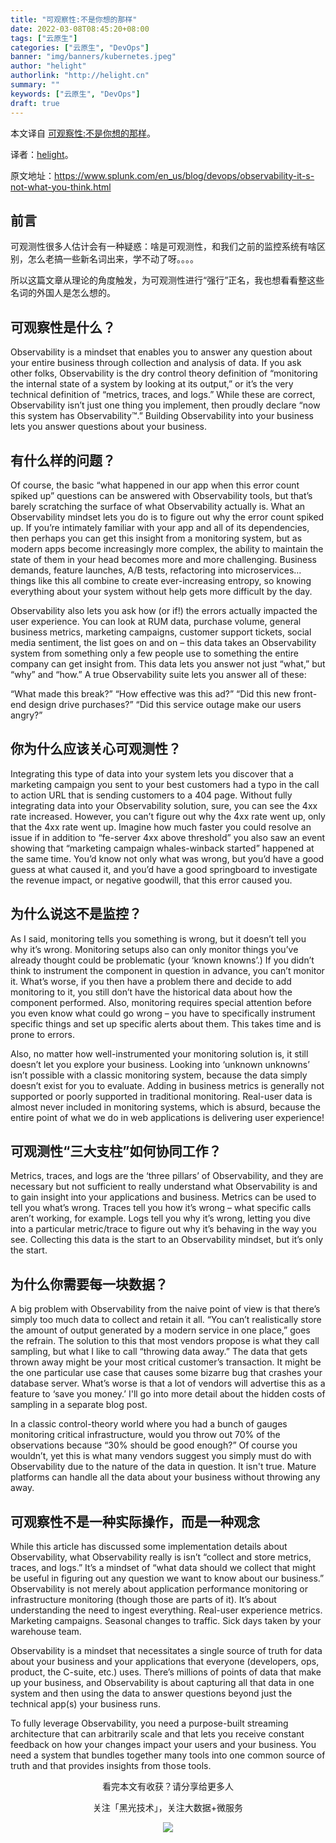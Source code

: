 ```yaml
---
title: "可观察性:不是你想的那样"
date: 2022-03-08T08:45:20+08:00
tags: ["云原生"]
categories: ["云原生", "DevOps"]
banner: "img/banners/kubernetes.jpeg"
author: "helight"
authorlink: "http://helight.cn"
summary: ""
keywords: ["云原生", "DevOps"]
draft: true
---
```


本文译自 [可观察性:不是你想的那样](https://www.splunk.com/en_us/blog/devops/observability-it-s-not-what-you-think.html)。

译者：[helight](http://helight.cn/)。

原文地址：https://www.splunk.com/en_us/blog/devops/observability-it-s-not-what-you-think.html

## 前言
可观测性很多人估计会有一种疑惑：啥是可观测性，和我们之前的监控系统有啥区别，怎么老搞一些新名词出来，学不动了呀。。。。

所以这篇文章从理论的角度触发，为可观测性进行“强行”正名，我也想看看整这些名词的外国人是怎么想的。

## 可观察性是什么？
Observability is a mindset that enables you to answer any question about your entire business through collection and analysis of data. If you ask other folks, Observability is the dry control theory definition of “monitoring the internal state of a system by looking at its output,” or it’s the very technical definition of “metrics, traces, and logs.” While these are correct, Observability isn’t just one thing you implement, then proudly declare “now this system has Observability™.” Building Observability into your business lets you answer questions about your business.

## 有什么样的问题？
Of course, the basic “what happened in our app when this error count spiked up” questions can be answered with Observability tools, but that’s barely scratching the surface of what Observability actually is. What an Observability mindset lets you do is to figure out why the error count spiked up. If you’re intimately familiar with your app and all of its dependencies, then perhaps you can get this insight from a monitoring system, but as modern apps become increasingly more complex, the ability to maintain the state of them in your head becomes more and more challenging. Business demands, feature launches, A/B tests, refactoring into microservices… things like this all combine to create ever-increasing entropy, so knowing everything about your system without help gets more difficult by the day. 

Observability also lets you ask how (or if!) the errors actually impacted the user experience. You can look at RUM data, purchase volume, general business metrics, marketing campaigns, customer support tickets, social media sentiment, the list goes on and on – this data takes an Observability system from something only a few people use to something the entire company can get insight from. This data lets you answer not just “what,” but “why” and “how.” A true Observability suite lets you answer all of these:

“What made this break?”
“How effective was this ad?”
“Did this new front-end design drive purchases?”
“Did this service outage make our users angry?”

## 你为什么应该关心可观测性？
Integrating this type of data into your system lets you discover that a marketing campaign you sent to your best customers had a typo in the call to action URL that is sending customers to a 404 page. Without fully integrating data into your Observability solution, sure, you can see the 4xx rate increased. However, you can’t figure out why the 4xx rate went up, only that the 4xx rate went up. Imagine how much faster you could resolve an issue if in addition to “fe-server 4xx above threshold” you also saw an event showing that “marketing campaign whales-winback started” happened at the same time. You’d know not only what was wrong, but you’d have a good guess at what caused it, and you’d have a good springboard to investigate the revenue impact, or negative goodwill, that this error caused you.

## 为什么说这不是监控？
As I said, monitoring tells you something is wrong, but it doesn’t tell you why it’s wrong. Monitoring setups also can only monitor things you’ve already thought could be problematic (your ‘known knowns’.) If you didn’t think to instrument the component in question in advance, you can’t monitor it. What’s worse, if you then have a problem there and decide to add monitoring to it, you still don’t have the historical data about how the component performed. Also, monitoring requires special attention before you even know what could go wrong – you have to specifically instrument specific things and set up specific alerts about them. This takes time and is prone to errors.

Also, no matter how well-instrumented your monitoring solution is, it still doesn’t let you explore your business. Looking into ‘unknown unknowns’ isn’t possible with a classic monitoring system, because the data simply doesn’t exist for you to evaluate. Adding in business metrics is generally not supported or poorly supported in traditional monitoring. Real-user data is almost never included in monitoring systems, which is absurd, because the entire point of what we do in web applications is delivering user experience!

## 可观测性“三大支柱”如何协同工作？
Metrics, traces, and logs are the ‘three pillars’ of Observability, and they are necessary but not sufficient to really understand what Observability is and to gain insight into your applications and business. Metrics can be used to tell you what’s wrong. Traces tell you how it’s wrong – what specific calls aren’t working, for example. Logs tell you why it’s wrong, letting you dive into a particular metric/trace to figure out why it’s behaving in the way you see. Collecting this data is the start to an Observability mindset, but it’s only the start.

## 为什么你需要每一块数据？
A big problem with Observability from the naive point of view is that there’s simply too much data to collect and retain it all. “You can’t realistically store the amount of output generated by a modern service in one place,” goes the refrain. The solution to this that most vendors propose is what they call sampling, but what I like to call “throwing data away.” The data that gets thrown away might be your most critical customer’s transaction. It might be the one particular use case that causes some bizarre bug that crashes your database server. What’s worse is that a lot of vendors will advertise this as a feature to ‘save you money.’ I'll go into more detail about the hidden costs of sampling in a separate blog post.

In a classic control-theory world where you had a bunch of gauges monitoring critical infrastructure, would you throw out 70% of the observations because “30% should be good enough?” Of course you wouldn’t, yet this is what many vendors suggest you simply must do with Observability due to the nature of the data in question. It isn't true. Mature platforms can handle all the data about your business without throwing any away.

## 可观察性不是一种实际操作，而是一种观念
While this article has discussed some implementation details about Observability, what Observability really is isn’t “collect and store metrics, traces, and logs.” It’s a mindset of “what data should we collect that might be useful in figuring out any question we want to know about our business.” Observability is not merely about application performance monitoring or infrastructure monitoring (though those are parts of it). It’s about understanding the need to ingest everything. Real-user experience metrics. Marketing campaigns. Seasonal changes to traffic. Sick days taken by your warehouse team. 

Observability is a mindset that necessitates a single source of truth for data about your business and your applications that everyone (developers, ops, product, the C-suite, etc.) uses. There’s millions of points of data that make up your business, and Observability is about capturing all that data in one system and then using the data to answer questions beyond just the technical app(s) your business runs.

To fully leverage Observability, you need a purpose-built streaming architecture that can arbitrarily scale and that lets you receive constant feedback on how your changes impact your users and your business. You need a system that bundles together many tools into one common source of truth and that provides insights from those tools.


<center>
看完本文有收获？请分享给更多人

关注「黑光技术」，关注大数据+微服务

![](/img/qrcode_helight_tech.jpg)

</center>